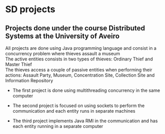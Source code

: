 # SD projects

## Projects done under the course Distributed Systems at the University of Aveiro

All projects are done using Java programming language and consist in a concurrency problem where thieves assault a museum <br>
The active entities consists in two types of thieves: Ordinary Thief and Master Thief <br>
The thieves access a couple of passive entities when performing their actions: Assault Party, Museum, Concentration Site, Collection Site and Information Repository

- The first project is done using multithreading concurrency in the same computer

- The second project is focused on using sockets to perform the communication and each entity runs in separate machines

- The third project implements Java RMI in the communication and has each entity running in a separate computer
